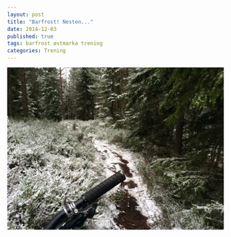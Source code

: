```yaml
---
layout: post
title: "Barfrost! Nesten..."
date: 2014-12-03
published: true
tags: barfrost østmarka trening
categories: Trening
---
```


<a href="/assets/barfrost_stor.jpg" data-lightbox="barfrost_stor" data-title="Større utgave av bildet">
<img src="/assets/barfrost.jpg" alt="Barfrost"/>
</a>

